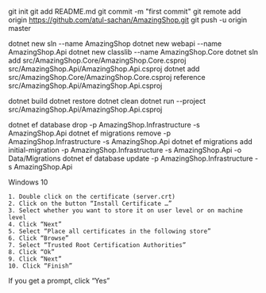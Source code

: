 git init
git add README.md
git commit -m "first commit"
git remote add origin https://github.com/atul-sachan/AmazingShop.git
git push -u origin master

dotnet new sln --name AmazingShop
dotnet new webapi --name AmazingShop.Api
dotnet new classlib --name AmazingShop.Core
dotnet sln add src/AmazingShop.Core/AmazingShop.Core.csproj src/AmazingShop.Api/AmazingShop.Api.csproj
dotnet add src/AmazingShop.Core/AmazingShop.Core.csproj reference src/AmazingShop.Api/AmazingShop.Api.csproj


dotnet build
dotnet restore
dotnet clean
dotnet run --project src/AmazingShop.Api/AmazingShop.Api.csproj


dotnet ef database drop -p AmazingShop.Infrastructure -s AmazingShop.Api
dotnet ef migrations remove -p AmazingShop.Infrastructure -s AmazingShop.Api
dotnet ef migrations add initial-migration -p AmazingShop.Infrastructure -s AmazingShop.Api -o Data/Migrations
dotnet ef database update -p AmazingShop.Infrastructure -s AmazingShop.Api



Windows 10

	1. Double click on the certificate (server.crt)
	2. Click on the button “Install Certificate …”
	3. Select whether you want to store it on user level or on machine level
	4. Click “Next”
	5. Select “Place all certificates in the following store”
	6. Click “Browse”
	7. Select “Trusted Root Certification Authorities”
	8. Click “Ok”
	9. Click “Next”
	10. Click “Finish”

If you get a prompt, click “Yes”